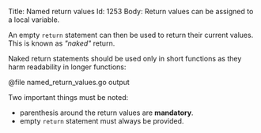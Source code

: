 Title: Named return values
Id: 1253
Body:
Return values can be assigned to a local variable.

An empty `return` statement can then be used to return their current values. This is known as *"naked"* return.

Naked return statements should be used only in short functions as they harm readability in longer functions:

@file named_return_values.go output

Two important things must be noted:

- parenthesis around the return values are **mandatory**.
- empty `return` statement must always be provided.
